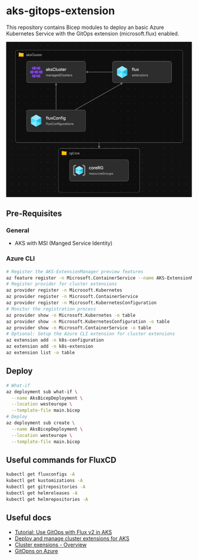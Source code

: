 # aks-gitops-extension

This repository contains Bicep modules to deploy an basic Azure Kubernetes Service with the GitOps extension (microsoft.flux) enabled.

![visualize](docs/visualize.png)

## Pre-Requisites

### General

- AKS with MSI (Manged Service Identity)

### Azure CLI

```bash
# Register the AKS-ExtensionManager preview features
az feature register -n Microsoft.ContainerService --name AKS-ExtensionManager
# Register provider for cluster extensions
az provider register -n Microsoft.Kubernetes
az provider register -n Microsoft.ContainerService
az provider register -n Microsoft.KubernetesConfiguration
# Monitor the registration process
az provider show -n Microsoft.Kubernetes -o table
az provider show -n Microsoft.KubernetesConfiguration -o table
az provider show -n Microsoft.ContainerService -o table
# Optional: Setup the Azure CLI extension for cluster extensions
az extension add -n k8s-configuration
az extension add -n k8s-extension
az extension list -o table
```

## Deploy

```bash
# What-if
az deployment sub what-if \
  --name AksBicepDeployment \
  --location westeurope \
  --template-file main.bicep
# Deploy
az deployment sub create \
  --name AksBicepDeployment \
  --location westeurope \
  --template-file main.bicep
```

## Useful commands for FluxCD

```bash
kubectl get fluxconfigs -A
kubectl get kustomizations -A
kubectl get gitrepositories -A
kubectl get helmreleases -A
kubectl get helmrepositories -A
```

## Useful docs

- [Tutorial: Use GitOps with Flux v2 in AKS](https://docs.microsoft.com/en-us/azure/azure-arc/kubernetes/tutorial-use-gitops-flux2)
- [Deploy and manage cluster extensions for AKS](https://docs.microsoft.com/en-us/azure/aks/cluster-extensions?tabs=azure-cli)
- [Cluster exensions - Overview](https://docs.microsoft.com/en-us/azure/azure-arc/kubernetes/conceptual-extensions)
- [GitOpns on Azure](https://docs.microsoft.com/en-us/azure/azure-arc/kubernetes/conceptual-gitops-flux2)
